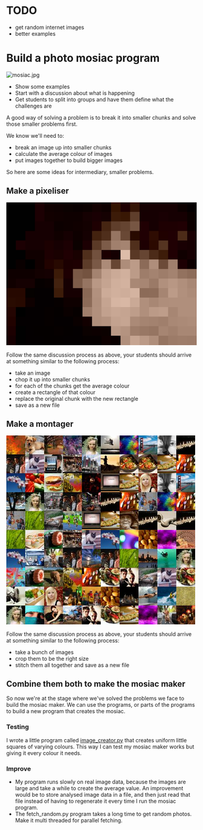# TODO

* get random internet images
* better examples

# Build a photo mosiac program

![mosiac.jpg](mosiac.jpg)

* Show some examples
* Start with a discussion about what is happening
* Get students to split into groups and have them define what the challenges are

A good way of solving a problem is to break it into smaller chunks and solve those smaller problems first.

We know we'll need to:

* break an image up into smaller chunks
* calculate the average colour of images
* put images together to build bigger images

So here are some ideas for intermediary, smaller problems.

## Make a pixeliser

![pixeled.jpg](pixeled.jpg)

Follow the same discussion process as above, your students should arrive at something similar to the following process:

* take an image
* chop it up into smaller chunks
* for each of the chunks get the average colour
* create a rectangle of that colour
* replace the original chunk with the new rectangle
* save as a new file

## Make a montager

![montage.jpg](montage.jpg)

Follow the same discussion process as above, your students should arrive at something similar to the following process:

* take a bunch of images
* crop them to be the right size
* stitch them all together and save as a new file

## Combine them both to make the mosiac maker

So now we're at the stage where we've solved the problems we face to build the mosiac maker. We can use the programs, or parts of the programs to build a new program that creates the mosiac.

### Testing

I wrote a little program called [image_creator.py](image_creator.py) that creates uniform little squares of varying colours. This way I can test my mosiac maker works but giving it every colour it needs.

### Improve

* My program runs slowly on real image data, because the images are large and take a while to create the average value. An improvement would be to store analysed image data in a file, and then just read that file instead of having to regenerate it every time I run the mosiac program.
* The fetch_random.py program takes a long time to get random photos. Make it multi threaded for parallel fetching.
